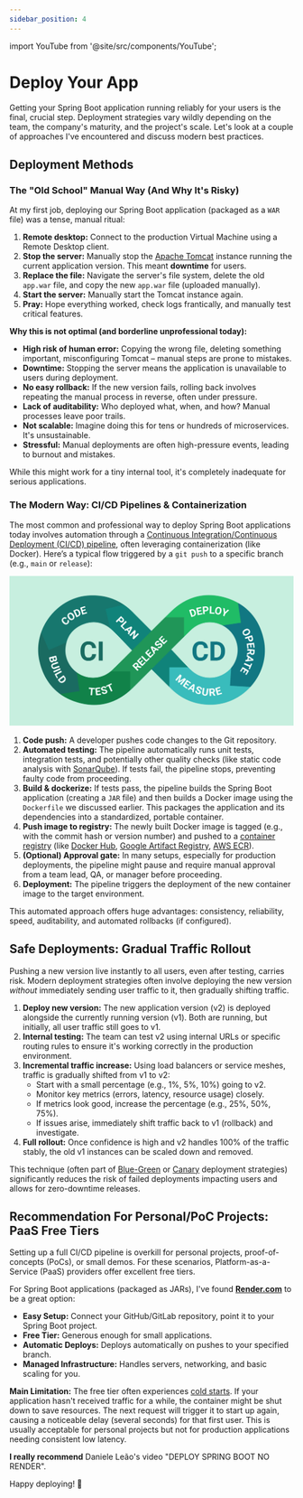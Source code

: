 ```yaml
---
sidebar_position: 4
---
```


import YouTube from '@site/src/components/YouTube';

# Deploy Your App

Getting your Spring Boot application running reliably for your users is the final, crucial step. Deployment strategies vary wildly depending on the team, the company's maturity, and the project's scale. Let's look at a couple of approaches I've encountered and discuss modern best practices.

## Deployment Methods

### The "Old School" Manual Way (And Why It's Risky)

At my first job, deploying our Spring Boot application (packaged as a `WAR` file) was a tense, manual ritual:

1.  **Remote desktop:** Connect to the production Virtual Machine using a Remote Desktop client.
2.  **Stop the server:** Manually stop the [Apache Tomcat](https://tomcat.apache.org/) instance running the current application version. This meant **downtime** for users.
3.  **Replace the file:** Navigate the server's file system, delete the old `app.war` file, and copy the new `app.war` file (uploaded manually).
4.  **Start the server:** Manually start the Tomcat instance again.
5.  **Pray:** Hope everything worked, check logs frantically, and manually test critical features.

**Why this is not optimal (and borderline unprofessional today):**

*   **High risk of human error:** Copying the wrong file, deleting something important, misconfiguring Tomcat – manual steps are prone to mistakes.
*   **Downtime:** Stopping the server means the application is unavailable to users during deployment.
*   **No easy rollback:** If the new version fails, rolling back involves repeating the manual process in reverse, often under pressure.
*   **Lack of auditability:** Who deployed what, when, and how? Manual processes leave poor trails.
*   **Not scalable:** Imagine doing this for tens or hundreds of microservices. It's unsustainable.
*   **Stressful:** Manual deployments are often high-pressure events, leading to burnout and mistakes.

While this might work for a tiny internal tool, it's completely inadequate for serious applications.

### The Modern Way: CI/CD Pipelines & Containerization

The most common and professional way to deploy Spring Boot applications today involves automation through a [Continuous Integration/Continuous Deployment (CI/CD) pipeline](https://www.redhat.com/en/topics/devops/what-is-ci-cd), often leveraging containerization (like Docker). Here’s a typical flow triggered by a `git push` to a specific branch (e.g., `main` or `release`):

![cicd.png](img/cicd.png)

1.  **Code push:** A developer pushes code changes to the Git repository.
2.  **Automated testing:** The pipeline automatically runs unit tests, integration tests, and potentially other quality checks (like static code analysis with [SonarQube](https://www.sonarsource.com/products/sonarqube/)). If tests fail, the pipeline stops, preventing faulty code from proceeding.
3.  **Build & dockerize:** If tests pass, the pipeline builds the Spring Boot application (creating a `JAR` file) and then builds a Docker image using the `Dockerfile` we discussed earlier. This packages the application and its dependencies into a standardized, portable container.
4.  **Push image to registry:** The newly built Docker image is tagged (e.g., with the commit hash or version number) and pushed to a [container registry](https://www.redhat.com/en/topics/cloud-native-apps/what-is-a-container-registry) (like [Docker Hub](https://hub.docker.com/), [Google Artifact Registry](https://cloud.google.com/artifact-registry), [AWS ECR](https://aws.amazon.com/ecr/)).
5.  **(Optional) Approval gate:** In many setups, especially for production deployments, the pipeline might pause and require manual approval from a team lead, QA, or manager before proceeding.
6.  **Deployment:** The pipeline triggers the deployment of the new container image to the target environment.

This automated approach offers huge advantages: consistency, reliability, speed, auditability, and automated rollbacks (if configured).

## Safe Deployments: Gradual Traffic Rollout

Pushing a new version live instantly to all users, even after testing, carries risk. Modern deployment strategies often involve deploying the new version *without* immediately sending user traffic to it, then gradually shifting traffic.

1.  **Deploy new version:** The new application version (v2) is deployed alongside the currently running version (v1). Both are running, but initially, all user traffic still goes to v1.
2.  **Internal testing:** The team can test v2 using internal URLs or specific routing rules to ensure it's working correctly in the production environment.
3.  **Incremental traffic increase:** Using load balancers or service meshes, traffic is gradually shifted from v1 to v2:
    *   Start with a small percentage (e.g., 1%, 5%, 10%) going to v2.
    *   Monitor key metrics (errors, latency, resource usage) closely.
    *   If metrics look good, increase the percentage (e.g., 25%, 50%, 75%).
    *   If issues arise, immediately shift traffic back to v1 (rollback) and investigate.
4.  **Full rollout:** Once confidence is high and v2 handles 100% of the traffic stably, the old v1 instances can be scaled down and removed.

This technique (often part of [Blue-Green](https://www.redhat.com/en/topics/devops/what-is-blue-green-deployment) or [Canary](https://www.jetbrains.com/teamcity/ci-cd-guide/concepts/canary-release/) deployment strategies) significantly reduces the risk of failed deployments impacting users and allows for zero-downtime releases.

## Recommendation For Personal/PoC Projects: PaaS Free Tiers

Setting up a full CI/CD pipeline is overkill for personal projects, proof-of-concepts (PoCs), or small demos. For these scenarios, Platform-as-a-Service (PaaS) providers offer excellent free tiers.

For Spring Boot applications (packaged as JARs), I've found **[Render.com](https://render.com/)** to be a great option:

*   **Easy Setup:** Connect your GitHub/GitLab repository, point it to your Spring Boot project.
*   **Free Tier:** Generous enough for small applications.
*   **Automatic Deploys:** Deploys automatically on pushes to your specified branch.
*   **Managed Infrastructure:** Handles servers, networking, and basic scaling for you.

**Main Limitation:** The free tier often experiences [cold starts](https://medium.com/@ilakk2023/overcoming-the-cold-start-problem-in-microservices-strategies-and-aws-solutions-2f93fc1e59a6). If your application hasn't received traffic for a while, the container might be shut down to save resources. The next request will trigger it to start up again, causing a noticeable delay (several seconds) for that first user. This is usually acceptable for personal projects but not for production applications needing consistent low latency.

**I really recommend** Daniele Leão's video "DEPLOY SPRING BOOT NO RENDER".

<YouTube id="fwWvgk_SW2g" />

Happy deploying! 🚀